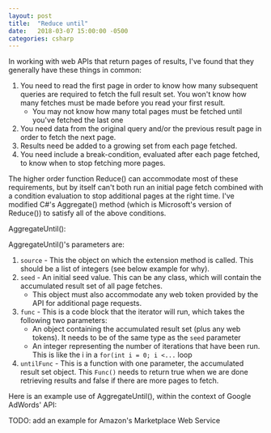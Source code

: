 ```yaml
---
layout: post
title:  "Reduce until"
date:   2018-03-07 15:00:00 -0500
categories: csharp
---
```

In working with web APIs that return pages of results, I've found that they generally have these things in common: 

1. You need to read the first page in order to know how many subsequent queries are required to fetch the full result set.  You won't know how many fetches must be made before you read your first result.
    * You may not know how many total pages must be fetched until you've fetched the last one
2. You need data from the original query and/or the previous result page in order to fetch the next page.
3. Results need be added to a growing set from each page fetched.
4. You need include a break-condition, evaluated after each page fetched, to know when to stop fetching more pages.

The higher order function Reduce() can accommodate most of these requirements, but by itself can't both run an initial page fetch combined with a condition evaluation to stop additional pages at the right time.  I've modified C#'s Aggregate() method (which is Microsoft's version of Reduce()) to satisfy all of the above conditions.

AggregateUntil():

<script src="https://gist.github.com/vector623/9cf726e029c40de93b6052479e684d1d.js"></script>

AggregateUntil()'s parameters are:

1. `source` - This the object on which the extension method is called.  This should be a list of integers (see below example for why).
2. `seed` - An initial seed value.  This can be any class, which will contain the accumulated result set of all page fetches.
    * This object must also accommodate any web token provided by the API for additional page requests.
3. `func` - This is a code block that the iterator will run, which takes the following two parameters:
    * An object containing the accumulated result set (plus any web tokens).  It needs to be of the same type as the `seed` parameter
    * An integer representing the number of iterations that have been run.  This is like the i in a `for(int i = 0; i <...` loop
4. `untilFunc` - This is a function with one parameter, the accumulated result set object.  This `Func()` needs to return true when we are done retrieving results and false if there are more pages to fetch.

Here is an example use of AggregateUntil(), within the context of Google AdWords' API:

<script src="https://gist.github.com/vector623/6c7372bcad22c2a1c5e29c9bba4e5937.js"></script>

TODO: add an example for Amazon's Marketplace Web Service